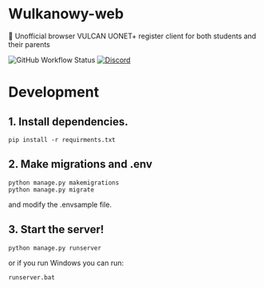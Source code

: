 # Wulkanowy-web
🌋 Unofficial browser VULCAN UONET+ register client for both students and their parents

![GitHub Workflow Status](https://github.com/wulkanowy/wulkanowy-web/workflows/Python%20application/badge.svg)
[![Discord](https://img.shields.io/discord/390889354199040011.svg?color=#33CD56)](https://discord.gg/vccAQBr)

# Development
## 1. Install dependencies.
```shell
pip install -r requirments.txt
```
## 2. Make migrations and .env
```shell
python manage.py makemigrations
python manage.py migrate
```
and modify the .envsample file.
## 3. Start the server!
```shell
python manage.py runserver
```
or if you run Windows you can run:
```shell
runserver.bat
```
